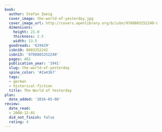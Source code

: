 ```yaml
---
book:
  author: Stefan Zweig
  cover_image: the-world-of-yesterday.jpg
  cover_image_url: http://covers.openlibrary.org/b/isbn/9780803252240-L.jpg
  dimensions:
    height: 21.0
    thickness: 2.5
    width: 13.5
  goodreads: '629429'
  isbn10: 0803252242
  isbn13: '9780803252240'
  pages: 461
  publication_year: '1941'
  slug: the-world-of-yesterday
  spine_color: '#2a4367'
  tags:
  - german
  - historical-fiction
  title: The World of Yesterday
plan:
  date_added: '2016-05-08'
review:
  date_read:
  - 2008-12-01
  did_not_finish: false
  rating: 4
---
```

